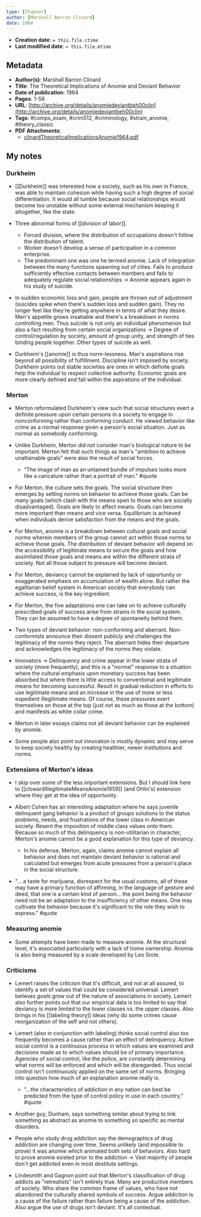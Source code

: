 ```yaml
---
type: [Chapter]
author: [Marshall Barron Clinard]
date: 1964
---
```


* **Creation date**: `= this.file.ctime`
* **Last modified date**: `= this.file.mtime`

## Metadata

* **Author(s)**: Marshall Barron Clinard
* **Title**: The Theoretical Implications of Anomie and Deviant Behavior
* **Date of publication**: 1964
* **Pages**: 1-56
* **URL**: [http://archive.org/details/anomiedeviantbeh00clin](http://archive.org/details/anomiedeviantbeh00clin)
* **Tags**: #comps_exam, #crim512, #criminology, #strain_anomie, #theory_classic
* **PDF Attachments**:
  * [clinardTheoreticalImplicationsAnomie1964.pdf](zotero://open-pdf/library/items/EAW44YZA)

## My notes

### Durkheim

* [[Durkheim]] was interested how a society, such as his own in France, was able to maintain cohesion while having such a high degree of social differentiation. It would all tumble because social relationships would become too unstable without some external mechanism keeping it altogether, like the state.

* Three abnormal forms of [[division of labor]].
	* Forced division, where the distribution of occupations doesn't follow the distribution of talent.
	* Worker doesn't develop a sense of participation in a common enterprise.
	* The predominant one was one he termed anomie. Lack of integration between the many functions spawning out of cities. Fails to produce sufficiently effective contacts between members and fails to adequately regulate social relationships -> Anomie appears again in his study of suicide.
	  
* In sudden economic loss and gain, people are thrown out of adjustment (suicides spike when there's sudden loss and sudden gain). They no longer feel like they're getting anywhere in terms of what they desire. Men's appetite grows insatiable and there's a breakdown in norms controlling men. Thus suicide is not only an individual phenomenon but also a fact resulting from certain social organizations -> Degree of control/regulation by society, amount of group unity, and strength of ties binding people together. Other types of suicide as well.
  
* Durkheim's [[anomie]] is thus norm-lessness. Man's aspirations rise beyond all possibility of fulfillment. Discipline isn't imposed by society. Durkheim points out stable societies are ones in which definite goals help the individual to respect collective authority. Economic goals are more clearly defined and fall within the aspirations of the individual.

### Merton

* Merton reformulated Durkheim's view such that social structures exert a definite pressure upon certain persons in a society to engage in nonconforming rather than conforming conduct. He viewed behavior like crime as a normal response given a person's social situation. Just as normal as somebody conforming.
  
* Unlike Durkheim, Merton did not consider man's biological nature to be important. Merton felt that such things as man's "ambition to achieve unattainable goals" were also the result of social forces.
	* "The image of man as an untamed bundle of impulses looks more like a caricature rather than a portrait of man." #quote 
	  
* For Merton, the culture sets the goals. The social structure then emerges by setting norms on behavior to achieve those goals. Can be many goals (which clash with the means open to those who are socially disadvantaged). Goals are likely to affect means. Goals can become more important than means and vice versa. Equilibrium is achieved when individuals derive satisfaction from the means and the goals.
  
* For Merton, anomie is a breakdown between cultural goals and social norms wherein members of the group cannot act within those norms to achieve those goals. The distribution of deviant behavior will depend on the accessibility of legitimate means to secure the goals and how assimilated those goals and means are within the different strata of society. Not all those subject to pressure will become deviant.
  
* For Merton, deviancy cannot be explained by lack of opportunity or exaggerated emphasis on accumulation of wealth alone. But rather the egalitarian belief system in American society that everybody can achieve success, is the key ingredient.
  
* For Merton, the five adaptations one can take on to achieve culturally prescribed goals of success arise from strains in the social system. They can be assumed to have a degree of spontaneity behind them.
  
* Two types of deviant behavior: non-conforming and aberrant. Non-conformists announce their dissent publicly and challenges the legitimacy of the norms they reject. The aberrant hides their departure and acknowledges the legitimacy of the norms they violate.
  
* Innovators -> Delinquency and crime appear in the lower strata of society (more frequently), and this is a "normal" response to a situation where the cultural emphasis upon monetary success has been absorbed but where there is little access to conventional and legitimate means for becoming successful. Result in gradual reduction in efforts to use legitimate means and an increase in the use of more or less expedient illegitimate means. Of course, these pressures exert themselves on those at the top (just not as much as those at the bottom) and manifests as white collar crime.
  
* Merton in later essays claims not all deviant behavior can be explained by anomie.
  
* Some people also point out innovation is mostly dynamic and may serve to keep society healthy by creating healthier, newer institutions and norms.

### Extensions of Merton's ideas

* I skip over some of the less important extensions. But I should link here to [[clowardIllegitimateMeansAnomie1959]] (and Ohlin's) extension where they get at the idea of opportunity.

* Albert Cohen has an interesting adaptation where he says juvenile delinquent gang behavior is a product of groups solutions to the status problems, needs, and frustrations of the lower class in American society. Resent the imposition of middle class values onto them. Because so much of this delinquency is non-utilitarian in character, Merton's anomie cannot be a good explanation for this type of deviancy.
	* In his defense, Merton, again, claims anomie cannot explain all behavior and does not maintain deviant behavior is rational and calculated but emerges from acute pressures from a person's place in the social structure.
	  
* "... a taste for marijuana, disrespect for the usual customs, all of these may have a primary function of affirming, in the language of gesture and deed, that one is a certain kind of person... the point being the behavior need not be an adaptation to the insufficiency of other means. One may cultivate the behavior because it's significant to the role they wish to express." #quote

### Measuring anomie

* Some attempts have been made to measure anomie. At the structural level, it's associated particularly with a lack of home ownership. Anomia is also being measured by a scale developed by Leo Srole.

### Criticisms

* Lemert raises the criticism that it's difficult, and not at all assured, to identify a set of values that could be considered universal. Lemert believes *goals* grow out of the nature of associations in society. Lemert also further points out that our empirical data is too limited to say that deviancy is more limited to the lower classes vs. the upper classes. Also brings in his [[labeling theory]] ideas (why do some crimes cause reorganization of the self and not others).
  
* Lemert (also in conjunction with labeling) thinks social control also too frequently becomes a cause rather than an effect of delinquency. Active social control is a continuous process in which values are examined and decisions made as to which values should be of primary importance. Agencies of social control, like the police, are constantly determining what norms will be enforced and which will be disregarded. Thus social control isn't continuously applied on the same set of norms. Bringing into question how much of an explanation anomie really is.
	* "...the characteristics of addiction in any nation can best be predicted from the type of control policy in use in each country." #quote 
	  
* Another guy, Dunham, says something similar about trying to link something as abstract as anomie to something so specific as mental disorders.
  
* People who study drug addiction say the demographics of drug addiction are changing over time. Seems unlikely (and impossible to prove) it was anomie which animated both sets of behaviors. Also hard to prove anomie existed prior to the addiction -> Vast majority of people don't get addicted even in most destitute settings.
  
* Lindesmith and Gagnon point out that Merton's classification of drug addicts as "retreatists" isn't entirely true. Many are productive members of society. Who share the common frame of values, who have not abandoned the culturally shared symbols of success. Argue addiction is a cause of the failure rather than failure being a cause of the addiction. Also argue the use of drugs isn't deviant. It's all contextual.